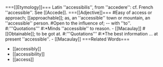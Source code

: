 ===[[Etymology]]===
Latin ''accessibilis'', from ''accedere'': cf. French ''accessible''. See [[Accede]].
===[[Adjective]]===
#Easy of access or approach; [[approachable]]; as, an ''accessible'' town or mountain, an ''accessible'' person.
#Open to the influence of; -- with ''to''.
#:'''Quotations'''
#:*Minds ''accessible'' to reason. - [[Macaulay]]
#[[Obtainable]]; to be got at.
#:'''Quotations'''
#:*The best information ... at present ''accessible''. - [[Macaulay]]
===Related Words===
* [[accessibly]]
* [[accessibility]]
* [[access]]
